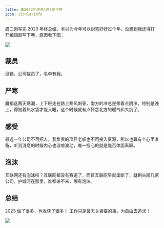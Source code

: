 ```yaml
---
title: 真2023年终总(终)结下卷
icon: circle-info
---
```


周二刚写完 2023 年终总结，本以为今年可以封笔好好过个年，没想到我还得打开编辑器写下卷，原因看下图：

![](https://cdn.jsdelivr.net/gh/mouuii/picture/8651703232693_.pic.jpg)

## 裁员

没错，公司裁员了，名单有我。

## 严寒

魔都这两天寒潮，上下班走在路上寒风刺骨，南方的冷总是带着点阴冷，特别是晚上，得贴着热水袋才能入睡，这个时候就有点怀念北方的暖气和大炕了。


## 感受

最近一年公司不再招人，我负责的项目老板也不再投入资源，所以也算有个心里准备，听到消息的时候内心也没啥波动，唯一担心的就是能否体面离职。

## 泡沫

互联网还有泡沫吗？互联网都没有赛道了，而且互联网早就垄断了，就剩头部几家公司，护城河在那里，谁都进不来，哪有泡沫。



## 总结


2023 做了很多，也收获了很多！ 工作只是最无关紧要的事，为自由去追求！

![](https://cdn.jsdelivr.net/gh/mouuii/picture/1921703235204_.pic.jpg)